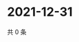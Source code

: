 # 2021-12-31

共 0 条

<!-- BEGIN WEIBO -->
<!-- 最后更新时间 Fri Dec 31 2021 02:17:15 GMT+0800 (China Standard Time) -->

<!-- END WEIBO -->
